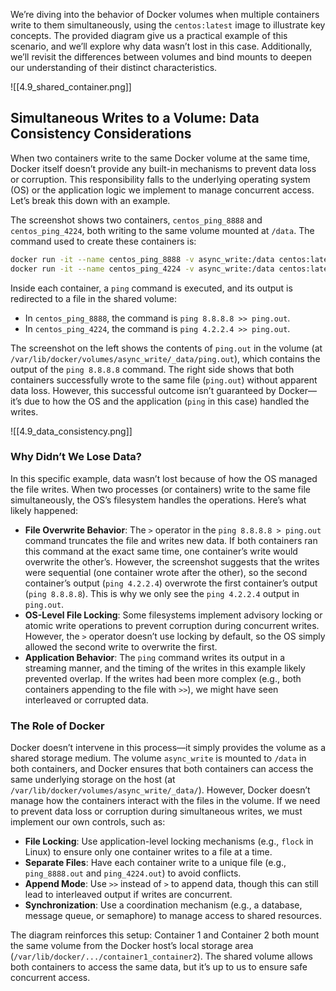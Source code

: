 We’re diving into the behavior of Docker volumes when multiple containers write to them simultaneously, using the `centos:latest` image to illustrate key concepts. The provided diagram give us a practical example of this scenario, and we’ll explore why data wasn’t lost in this case. Additionally, we’ll revisit the differences between volumes and bind mounts to deepen our understanding of their distinct characteristics.

![[4.9_shared_container.png]]

## Simultaneous Writes to a Volume: Data Consistency Considerations

When two containers write to the same Docker volume at the same time, Docker itself doesn’t provide any built-in mechanisms to prevent data loss or corruption. This responsibility falls to the underlying operating system (OS) or the application logic we implement to manage concurrent access. Let’s break this down with an example.

The screenshot shows two containers, `centos_ping_8888` and `centos_ping_4224`, both writing to the same volume mounted at `/data`. The command used to create these containers is:

```bash
docker run -it --name centos_ping_8888 -v async_write:/data centos:latest
docker run -it --name centos_ping_4224 -v async_write:/data centos:latest
```

Inside each container, a `ping` command is executed, and its output is redirected to a file in the shared volume:

- In `centos_ping_8888`, the command is `ping 8.8.8.8 >> ping.out`.
- In `centos_ping_4224`, the command is `ping 4.2.2.4 >> ping.out`.

The screenshot on the left shows the contents of `ping.out` in the volume (at `/var/lib/docker/volumes/async_write/_data/ping.out`), which contains the output of the `ping 8.8.8.8` command. The right side shows that both containers successfully wrote to the same file (`ping.out`) without apparent data loss. However, this successful outcome isn’t guaranteed by Docker—it’s due to how the OS and the application (`ping` in this case) handled the writes.

![[4.9_data_consistency.png]]

### Why Didn’t We Lose Data?

In this specific example, data wasn’t lost because of how the OS managed the file writes. When two processes (or containers) write to the same file simultaneously, the OS’s filesystem handles the operations. Here’s what likely happened:

- **File Overwrite Behavior**: The `>` operator in the `ping 8.8.8.8 > ping.out` command truncates the file and writes new data. If both containers ran this command at the exact same time, one container’s write would overwrite the other’s. However, the screenshot suggests that the writes were sequential (one container wrote after the other), so the second container’s output (`ping 4.2.2.4`) overwrote the first container’s output (`ping 8.8.8.8`). This is why we only see the `ping 4.2.2.4` output in `ping.out`.
- **OS-Level File Locking**: Some filesystems implement advisory locking or atomic write operations to prevent corruption during concurrent writes. However, the `>` operator doesn’t use locking by default, so the OS simply allowed the second write to overwrite the first.
- **Application Behavior**: The `ping` command writes its output in a streaming manner, and the timing of the writes in this example likely prevented overlap. If the writes had been more complex (e.g., both containers appending to the file with `>>`), we might have seen interleaved or corrupted data.

### The Role of Docker

Docker doesn’t intervene in this process—it simply provides the volume as a shared storage medium. The volume `async_write` is mounted to `/data` in both containers, and Docker ensures that both containers can access the same underlying storage on the host (at `/var/lib/docker/volumes/async_write/_data/`). However, Docker doesn’t manage how the containers interact with the files in the volume. If we need to prevent data loss or corruption during simultaneous writes, we must implement our own controls, such as:

- **File Locking**: Use application-level locking mechanisms (e.g., `flock` in Linux) to ensure only one container writes to a file at a time.
- **Separate Files**: Have each container write to a unique file (e.g., `ping_8888.out` and `ping_4224.out`) to avoid conflicts.
- **Append Mode**: Use `>>` instead of `>` to append data, though this can still lead to interleaved output if writes are concurrent.
- **Synchronization**: Use a coordination mechanism (e.g., a database, message queue, or semaphore) to manage access to shared resources.

The diagram reinforces this setup: Container 1 and Container 2 both mount the same volume from the Docker host’s local storage area (`/var/lib/docker/.../container1_container2`). The shared volume allows both containers to access the same data, but it’s up to us to ensure safe concurrent access.
